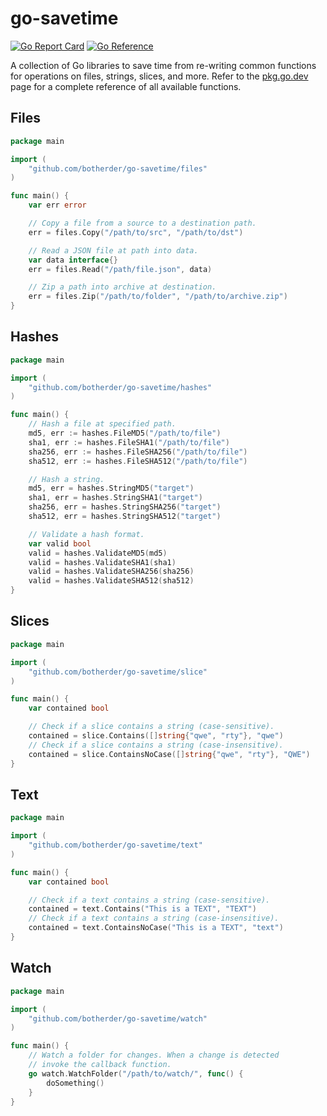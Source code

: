 # go-savetime

[![Go Report Card](https://goreportcard.com/badge/github.com/botherder/go-savetime)](https://goreportcard.com/report/github.com/botherder/go-savetime)
[![Go Reference](https://pkg.go.dev/badge/github.com/botherder/go-savetime.svg)](https://pkg.go.dev/github.com/botherder/go-savetime)

A collection of Go libraries to save time from re-writing common functions for operations on files, strings, slices, and more. Refer to the [pkg.go.dev](https://pkg.go.dev/github.com/botherder/go-savetime) page for a complete reference of all available functions.

## Files

```go
package main

import (
	"github.com/botherder/go-savetime/files"
)

func main() {
	var err error

	// Copy a file from a source to a destination path.
	err = files.Copy("/path/to/src", "/path/to/dst")

	// Read a JSON file at path into data.
	var data interface{}
	err = files.Read("/path/file.json", data)

	// Zip a path into archive at destination.
	err = files.Zip("/path/to/folder", "/path/to/archive.zip")
}
```

## Hashes

```go
package main

import (
	"github.com/botherder/go-savetime/hashes"
)

func main() {
	// Hash a file at specified path.
	md5, err := hashes.FileMD5("/path/to/file")
	sha1, err := hashes.FileSHA1("/path/to/file")
	sha256, err := hashes.FileSHA256("/path/to/file")
	sha512, err := hashes.FileSHA512("/path/to/file")

	// Hash a string.
	md5, err = hashes.StringMD5("target")
	sha1, err = hashes.StringSHA1("target")
	sha256, err = hashes.StringSHA256("target")
	sha512, err = hashes.StringSHA512("target")

	// Validate a hash format.
	var valid bool
	valid = hashes.ValidateMD5(md5)
	valid = hashes.ValidateSHA1(sha1)
	valid = hashes.ValidateSHA256(sha256)
	valid = hashes.ValidateSHA512(sha512)
}
```

## Slices

```go
package main

import (
	"github.com/botherder/go-savetime/slice"
)

func main() {
	var contained bool

	// Check if a slice contains a string (case-sensitive).
	contained = slice.Contains([]string{"qwe", "rty"}, "qwe")
	// Check if a slice contains a string (case-insensitive).
	contained = slice.ContainsNoCase([]string{"qwe", "rty"}, "QWE")
}
```

## Text

```go
package main

import (
	"github.com/botherder/go-savetime/text"
)

func main() {
	var contained bool

	// Check if a text contains a string (case-sensitive).
	contained = text.Contains("This is a TEXT", "TEXT")
	// Check if a text contains a string (case-insensitive).
	contained = text.ContainsNoCase("This is a TEXT", "text")
}
```

## Watch

```go
package main

import (
	"github.com/botherder/go-savetime/watch"
)

func main() {
	// Watch a folder for changes. When a change is detected
	// invoke the callback function.
	go watch.WatchFolder("/path/to/watch/", func() {
		doSomething()
	}
}
```
